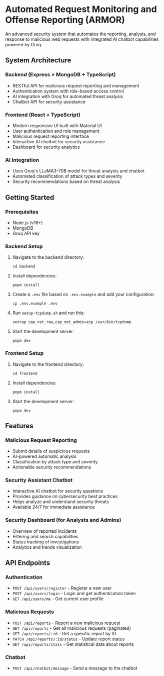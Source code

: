 # Automated Request Monitoring and Offense Reporting (ARMOR)

An advanced security system that automates the reporting, analysis, and response to malicious web requests with integrated AI chatbot capabilities powered by Groq.

## System Architecture

### Backend (Express + MongoDB + TypeScript)
- RESTful API for malicious request reporting and management
- Authentication system with role-based access control
- AI integration with Groq for automated threat analysis
- Chatbot API for security assistance

### Frontend (React + TypeScript)
- Modern responsive UI built with Material UI
- User authentication and role management
- Malicious request reporting interface
- Interactive AI chatbot for security assistance
- Dashboard for security analytics

### AI Integration
- Uses Groq's LLaMA3-70B model for threat analysis and chatbot
- Automated classification of attack types and severity
- Security recommendations based on threat analysis

## Getting Started

### Prerequisites
- Node.js (v18+)
- MongoDB
- Groq API key

### Backend Setup
1. Navigate to the backend directory:
   ```
   cd backend
   ```

2. Install dependencies:
   ```
   pnpm install
   ```

3. Create a `.env` file based on `.env.example` and add your configuration:
   ```
   cp .env.example .env
   ```

4. Run `setup-tcpdump.sh` and run this:
   ```
   setcap cap_net_raw,cap_net_admin=eip /usr/bin/tcpdump
   ```

5. Start the development server:
   ```
   pnpm dev
   ```

### Frontend Setup
1. Navigate to the frontend directory:
   ```
   cd frontend
   ```

2. Install dependencies:
   ```
   pnpm install
   ```

3. Start the development server:
   ```
   pnpm dev
   ```

## Features

### Malicious Request Reporting
- Submit details of suspicious requests
- AI-powered automatic analysis
- Classification by attack type and severity
- Actionable security recommendations

### Security Assistant Chatbot
- Interactive AI chatbot for security questions
- Provides guidance on cybersecurity best practices
- Helps analyze and understand security threats
- Available 24/7 for immediate assistance

### Security Dashboard (for Analysts and Admins)
- Overview of reported incidents
- Filtering and search capabilities
- Status tracking of investigations
- Analytics and trends visualization

## API Endpoints

### Authentication
- `POST /api/users/register` - Register a new user
- `POST /api/users/login` - Login and get authentication token
- `GET /api/users/me` - Get current user profile

### Malicious Requests
- `POST /api/reports` - Report a new malicious request
- `GET /api/reports` - Get all malicious requests (paginated)
- `GET /api/reports/:id` - Get a specific report by ID
- `PATCH /api/reports/:id/status` - Update report status
- `GET /api/reports/stats` - Get statistical data about reports

### Chatbot
- `POST /api/chatbot/message` - Send a message to the chatbot